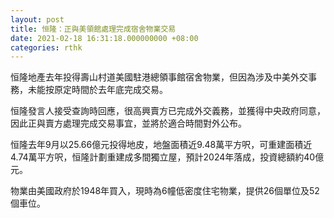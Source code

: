 ```yaml
---
layout: post
title: 恒隆：正與美領館處理完成宿舍物業交易
date: 2021-02-18 16:31:18.000000000 +08:00
categories: rthk
---
```


恒隆地產去年投得壽山村道美國駐港總領事館宿舍物業，但因為涉及中美外交事務，未能按原定時間於去年底完成交易。

恒隆發言人接受查詢時回應，很高興賣方已完成外交義務，並獲得中央政府同意，因此正與賣方處理完成交易事宜，並將於適合時間對外公布。

恒隆去年9月以25.66億元投得地皮，地盤面積近9.48萬平方呎，可重建面積近4.74萬平方呎，恒隆計劃重建成多間獨立屋，預計2024年落成，投資總額約40億元。

物業由美國政府於1948年買入，現時為6幢低密度住宅物業，提供26個單位及52個車位。
